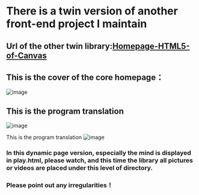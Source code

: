 # There is a twin version of another front-end project I maintain

## Url of the other twin library:[Homepage-HTML5-of-Canvas](https://github.com/CUGLin/Homepage-HTML5-of-Canvas)

## This is the cover of the core homepage：
![image](https://github.com/CUGLin/New-project-of-homepage/assets/122336135/071265bd-ac48-44b5-82f1-3845c500fe79)

## This is the program translation
![image](https://github.com/CUGLin/New-project-of-homepage/assets/122336135/7ff7d960-e206-4d66-af56-533654ca552b)

This is the program translation
![image](https://github.com/CUGLin/New-project-of-homepage/assets/122336135/ce9c8d44-65a0-487f-817d-a300f89ad1b5)
### In this dynamic page version, especially the mind is displayed in play.html, please watch, and this time the library all pictures or videos are placed under this level of directory.

### Please point out any irregularities！
